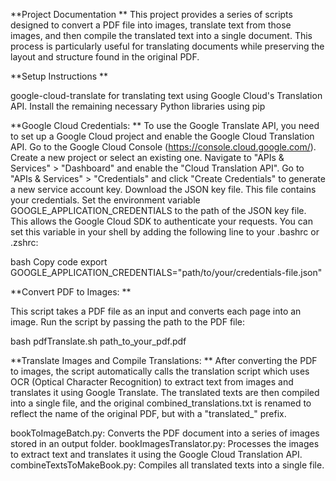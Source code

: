 **Project Documentation
**
This project provides a series of scripts designed to convert a PDF file into images, translate text from those images, and then compile the translated text into a single document. This process is particularly useful for translating documents while preserving the layout and structure found in the original PDF.

**Setup Instructions
**

google-cloud-translate for translating text using Google Cloud's Translation API.
Install the remaining necessary Python libraries using pip


**Google Cloud Credentials:
**
To use the Google Translate API, you need to set up a Google Cloud project and enable the Google Cloud Translation API.
Go to the Google Cloud Console (https://console.cloud.google.com/).
Create a new project or select an existing one.
Navigate to "APIs & Services" > "Dashboard" and enable the "Cloud Translation API".
Go to "APIs & Services" > "Credentials" and click "Create Credentials" to generate a new service account key.
Download the JSON key file. This file contains your credentials.
Set the environment variable GOOGLE_APPLICATION_CREDENTIALS to the path of the JSON key file. This allows the Google Cloud SDK to authenticate your requests. You can set this variable in your shell by adding the following line to your .bashrc or .zshrc:

bash
Copy code
export GOOGLE_APPLICATION_CREDENTIALS="path/to/your/credentials-file.json"

**Convert PDF to Images:
**

This script takes a PDF file as an input and converts each page into an image.
Run the script by passing the path to the PDF file:

bash pdfTranslate.sh path_to_your_pdf.pdf

**Translate Images and Compile Translations:
**
After converting the PDF to images, the script automatically calls the translation script which uses OCR (Optical Character Recognition) to extract text from images and translates it using Google Translate.
The translated texts are then compiled into a single file, and the original combined_translations.txt is renamed to reflect the name of the original PDF, but with a "translated_" prefix.

bookToImageBatch.py: Converts the PDF document into a series of images stored in an output folder.
bookImagesTranslator.py: Processes the images to extract text and translates it using the Google Cloud Translation API.
combineTextsToMakeBook.py: Compiles all translated texts into a single file.
